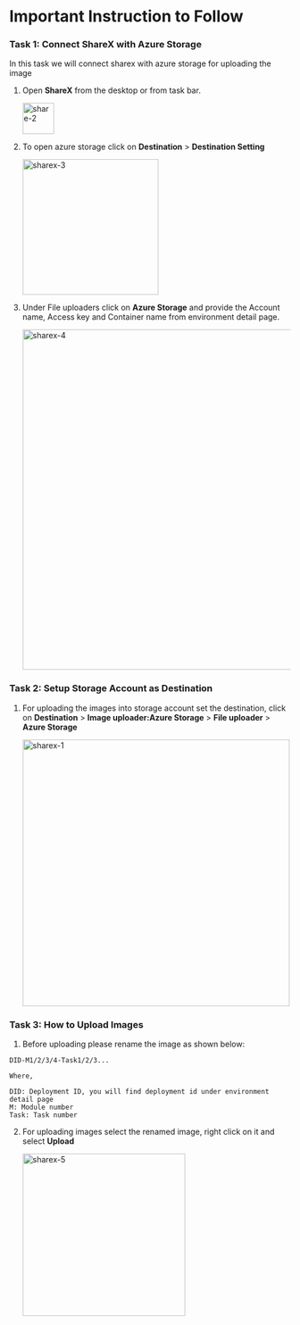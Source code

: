 # **Important Instruction to Follow**


### Task 1: **Connect ShareX with Azure Storage**


In this task we will connect sharex with azure storage for uploading the image

1. Open **ShareX** from the desktop or from task bar.

   <img width="56" alt="share-2" src="https://user-images.githubusercontent.com/55728764/149540053-e24675d9-4ad4-4a91-8898-b6205e1e7e5f.png">

2. To open azure storage click on **Destination** > **Destination Setting** 

     <img width="243" alt="sharex-3" src="https://user-images.githubusercontent.com/55728764/149541629-cf6f7eca-e328-40e2-a5d8-cf5c8ca40f45.png">
     
3. Under File uploaders click on **Azure Storage** and provide the Account name, Access key and Container name from environment detail page.
  
   <img width="610" alt="sharex-4" src="https://user-images.githubusercontent.com/55728764/149543517-7210d209-b8ff-4447-90f5-3f3c93c09d9f.png">


### Task 2: **Setup Storage Account as Destination**


1. For uploading the images into storage account set the destination, click on **Destination** > **Image uploader:Azure Storage** > **File uploader** > **Azure Storage**

   <img width="478" alt="sharex-1" src="https://user-images.githubusercontent.com/55728764/149538468-d152b3bb-733b-4133-bee0-42c49853cf51.png">


### Task 3: **How to Upload Images**


1. Before uploading please rename the image as shown below:

```
DID-M1/2/3/4-Task1/2/3...

Where,

DID: Deployment ID, you will find deployment id under environment detail page
M: Module number
Task: Task number

```

2. For uploading images select the renamed image, right click on it and select **Upload**

   <img width="291" alt="sharex-5" src="https://user-images.githubusercontent.com/55728764/149550505-b371fc9f-3647-4ca9-a0a1-208021de33b8.png">
